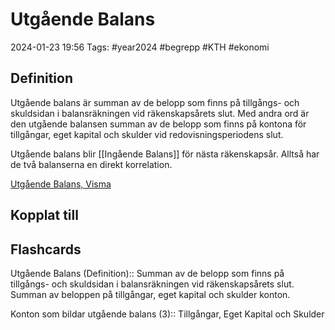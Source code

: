 # Utgående Balans

2024-01-23 19:56
Tags: #year2024 #begrepp #KTH #ekonomi

## Definition

Utgående balans är summan av de belopp som finns på tillgångs- och skuldsidan i balansräkningen vid räkenskapsårets slut. Med andra ord är den utgående balansen summan av de belopp som finns på kontona för tillgångar, eget kapital och skulder vid redovisningsperiodens slut.

Utgående balans blir [[Ingående Balans]] för nästa räkenskapsår. Alltså har de två balanserna en direkt korrelation.

[Utgående Balans, Visma](https://vismaspcs.se/ekonomiska-termer/vad-ar-utgaende-balans)

## Kopplat till

## Flashcards

Utgående Balans (Definition):: Summan av de belopp som finns på tillgångs- och skuldsidan i balansräkningen vid räkenskapsårets slut. Summan av beloppen på tillgångar, eget kapital och skulder konton.

Konton som bildar utgående balans (3):: Tillgångar, Eget Kapital och Skulder
